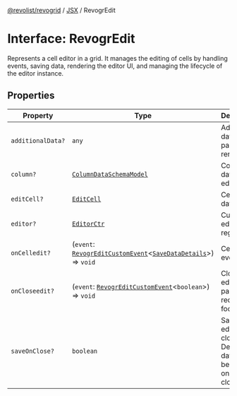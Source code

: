 [@revolist/revogrid](README.md) / [JSX](Namespace.JSX.md) / RevogrEdit

# Interface: RevogrEdit

Represents a cell editor in a grid.
It manages the editing of cells by handling events, saving data, rendering the editor UI,
and managing the lifecycle of the editor instance.

## Properties

| Property | Type | Description | Defined in |
| ------ | ------ | ------ | ------ |
| `additionalData?` | `any` | Additional data to pass to renderer | [src/components.d.ts:1643](https://github.com/revolist/revogrid/blob/69db770b4dd0e83354c8d987e03567beaf944291/src/components.d.ts#L1643) |
| `column?` | [`ColumnDataSchemaModel`](TypeAlias.ColumnDataSchemaModel.md) | Column data for editor. | [src/components.d.ts:1647](https://github.com/revolist/revogrid/blob/69db770b4dd0e83354c8d987e03567beaf944291/src/components.d.ts#L1647) |
| `editCell?` | [`EditCell`](TypeAlias.EditCell.md) | Cell to edit data. | [src/components.d.ts:1651](https://github.com/revolist/revogrid/blob/69db770b4dd0e83354c8d987e03567beaf944291/src/components.d.ts#L1651) |
| `editor?` | [`EditorCtr`](TypeAlias.EditorCtr.md) | Custom editors register | [src/components.d.ts:1655](https://github.com/revolist/revogrid/blob/69db770b4dd0e83354c8d987e03567beaf944291/src/components.d.ts#L1655) |
| `onCelledit?` | (`event`: [`RevogrEditCustomEvent`](Interface.RevogrEditCustomEvent.md)\<[`SaveDataDetails`](TypeAlias.SaveDataDetails.md)\>) => `void` | Cell edit event | [src/components.d.ts:1659](https://github.com/revolist/revogrid/blob/69db770b4dd0e83354c8d987e03567beaf944291/src/components.d.ts#L1659) |
| `onCloseedit?` | (`event`: [`RevogrEditCustomEvent`](Interface.RevogrEditCustomEvent.md)\<`boolean`\>) => `void` | Close editor event pass true if requires focus next | [src/components.d.ts:1663](https://github.com/revolist/revogrid/blob/69db770b4dd0e83354c8d987e03567beaf944291/src/components.d.ts#L1663) |
| `saveOnClose?` | `boolean` | Save on editor close. Defines if data should be saved on editor close. | [src/components.d.ts:1667](https://github.com/revolist/revogrid/blob/69db770b4dd0e83354c8d987e03567beaf944291/src/components.d.ts#L1667) |
